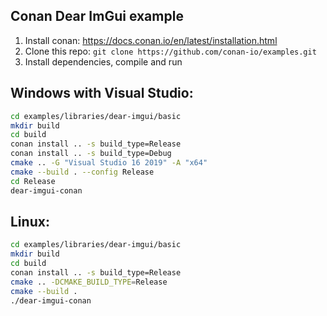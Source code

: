 ## Conan Dear ImGui example

1. Install conan: https://docs.conan.io/en/latest/installation.html
2. Clone this repo: `git clone https://github.com/conan-io/examples.git`
3. Install dependencies, compile and run

## Windows with Visual Studio:

```bash
cd examples/libraries/dear-imgui/basic
mkdir build
cd build
conan install .. -s build_type=Release
conan install .. -s build_type=Debug
cmake .. -G "Visual Studio 16 2019" -A "x64"
cmake --build . --config Release
cd Release
dear-imgui-conan
```

## Linux:

```bash
cd examples/libraries/dear-imgui/basic
mkdir build
cd build
conan install .. -s build_type=Release
cmake .. -DCMAKE_BUILD_TYPE=Release
cmake --build .
./dear-imgui-conan
```
